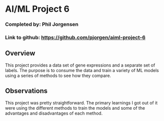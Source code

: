 # AI/ML Project 6

### Completed by: Phil Jorgensen

### Link to github: https://github.com/pjorgen/aiml-project-6

## Overview
This project provides a data set of gene expressions and a separate set of labels. The purpose is to consume the data and
train a variety of ML models using a series of methods to see how they compare.

## Observations
This project was pretty straightforward. The primary learnings I got out of it were using the different methods to train
the models and some of the advantages and disadvantages of each method.